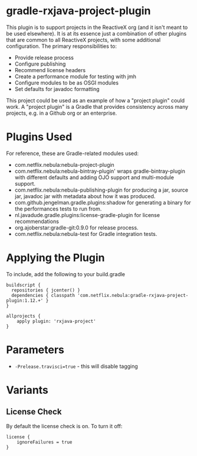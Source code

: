 gradle-rxjava-project-plugin
==============

This plugin is to support projects in the ReactiveX org (and it isn't meant to be used elsewhere). It is at its essence
just a combination of other plugins that are common to all ReactiveX projects, with some additional configuration. The 
primary responsibilities to:

  * Provide release process
  * Configure publishing
  * Recommend license headers
  * Create a performance module for testing with jmh
  * Configure modules to be as OSGI modules
  * Set defaults for javadoc formatting
  
This project could be used as an example of how a "project plugin" could work. A "project plugin" is a Gradle that 
provides consistency across many projects, e.g. in a Github org or an enterprise.

# Plugins Used

For reference, these are Gradle-related modules used:

  * com.netflix.nebula:nebula-project-plugin
  * com.netflix.nebula:nebula-bintray-plugin' wraps gradle-bintray-plugin with different defaults and adding OJO support and multi-module support.
  * com.netflix.nebula:nebula-publishing-plugin for producing a jar, source jar, javadoc jar with metadata about how it was produced.
  * com.github.jengelman.gradle.plugins:shadow for generating a binary for the performances tests to run from.
  * nl.javadude.gradle.plugins:license-gradle-plugin for license recommendations
  * org.ajoberstar:gradle-git:0.9.0 for release process.
  * com.netflix.nebula:nebula-test for Gradle integration tests.

# Applying the Plugin

To include, add the following to your build.gradle

    buildscript {
      repositories { jcenter() }
      dependencies { classpath 'com.netflix.nebula:gradle-rxjava-project-plugin:1.12.+' }
    }

    allprojects {
        apply plugin: 'rxjava-project'
    }

# Parameters

* `-Prelease.travisci=true` - this will disable tagging

# Variants

## License Check

By default the license check is on. To turn it off:

    license {
        ignoreFailures = true
    }


